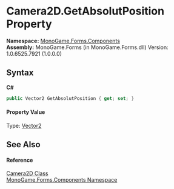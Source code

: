# Camera2D.GetAbsolutPosition Property 
 

**Namespace:**&nbsp;<a href="3179efe4-289c-c403-8c1d-3517b5e1b8cd">MonoGame.Forms.Components</a><br />**Assembly:**&nbsp;MonoGame.Forms (in MonoGame.Forms.dll) Version: 1.0.6525.7921 (1.0.0.0)

## Syntax

**C#**<br />
``` C#
public Vector2 GetAbsolutPosition { get; set; }
```


#### Property Value
Type: <a href="http://msdn2.microsoft.com/en-us/library/bb199660" target="_blank">Vector2</a>

## See Also


#### Reference
<a href="63d2af3b-fe41-d8d0-2f05-1e9e0a3370ef">Camera2D Class</a><br /><a href="3179efe4-289c-c403-8c1d-3517b5e1b8cd">MonoGame.Forms.Components Namespace</a><br />
